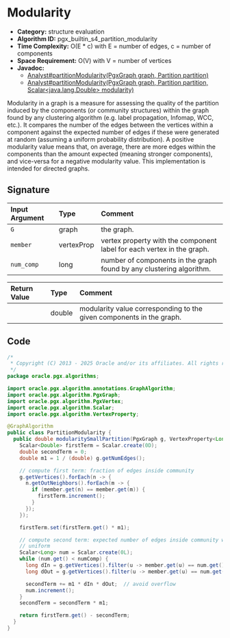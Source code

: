 # Modularity

- **Category:** structure evaluation
- **Algorithm ID:** pgx_builtin_s4_partition_modularity
- **Time Complexity:** O(E * c) with E = number of edges, c = number of components
- **Space Requirement:** O(V) with V = number of vertices
- **Javadoc:**
  - [Analyst#partitionModularity(PgxGraph graph, Partition<ID> partition)](https://docs.oracle.com/en/database/oracle/property-graph/25.1/spgjv/oracle/pgx/api/Analyst.html#partitionModularity_oracle_pgx_api_PgxGraph_oracle_pgx_api_Partition_)
  - [Analyst#partitionModularity(PgxGraph graph, Partition<ID> partition, Scalar<java.lang.Double> modularity)](https://docs.oracle.com/en/database/oracle/property-graph/25.1/spgjv/oracle/pgx/api/Analyst.html#partitionModularity_oracle_pgx_api_PgxGraph_oracle_pgx_api_Partition_oracle_pgx_api_Scalar_)

Modularity in a graph is a measure for assessing the quality of the partition induced by the components (or community structures) within the graph found by any clustering algorithm (e.g. label propagation, Infomap, WCC, etc.). It compares the number of the edges between the vertices within a component against the expected number of edges if these were generated at random (assuming a uniform probability distribution). A positive modularity value means that, on average, there are more edges within the components than the amount expected (meaning stronger components), and vice-versa for a negative modularity value. This implementation is intended for directed graphs.

## Signature

| Input Argument | Type | Comment |
| :--- | :--- | :--- |
| `G` | graph | the graph. |
| `member` | vertexProp<long> | vertex property with the component label for each vertex in the graph. |
| `num_comp` | long | number of components in the graph found by any clustering algorithm. |

| Return Value | Type | Comment |
| :--- | :--- | :--- |
| | double | modularity value corresponding to the given components in the graph. |

## Code

```java
/*
 * Copyright (C) 2013 - 2025 Oracle and/or its affiliates. All rights reserved.
 */
package oracle.pgx.algorithms;

import oracle.pgx.algorithm.annotations.GraphAlgorithm;
import oracle.pgx.algorithm.PgxGraph;
import oracle.pgx.algorithm.PgxVertex;
import oracle.pgx.algorithm.Scalar;
import oracle.pgx.algorithm.VertexProperty;

@GraphAlgorithm
public class PartitionModularity {
  public double modularitySmallPartition(PgxGraph g, VertexProperty<Long> member, long numComp) {
    Scalar<Double> firstTerm = Scalar.create(0D);
    double secondTerm = 0;
    double m1 = 1 / (double) g.getNumEdges();

    // compute first term: fraction of edges inside community
    g.getVertices().forEach(n -> {
      n.getOutNeighbors().forEach(m -> {
        if (member.get(n) == member.get(m)) {
          firstTerm.increment();
        }
      });
    });

    firstTerm.set(firstTerm.get() * m1);

    // compute second term: expected number of edges inside community when
    // uniform
    Scalar<Long> num = Scalar.create(0L);
    while (num.get() < numComp) {
      long dIn = g.getVertices().filter(u -> member.get(u) == num.get()).sum(PgxVertex::getInDegree);
      long dOut = g.getVertices().filter(u -> member.get(u) == num.get()).sum(PgxVertex::getOutDegree);

      secondTerm += m1 * dIn * dOut;  // avoid overflow
      num.increment();
    }
    secondTerm = secondTerm * m1;

    return firstTerm.get() - secondTerm;
  }
}
```
